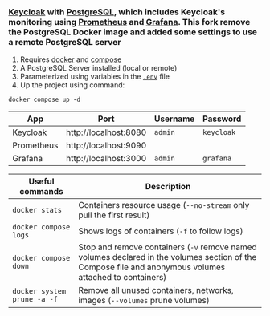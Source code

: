 ### [Keycloak](https://github.com/keycloak/keycloak) with [PostgreSQL](https://www.postgresql.org), which includes Keycloak's monitoring using [Prometheus](https://github.com/prometheus/prometheus) and [Grafana](https://github.com/grafana/grafana). This fork remove the PostgreSQL Docker image and added some settings to use a remote PostgreSQL server

1. Requires [docker](https://docs.docker.com/get-docker/) and [compose](https://docs.docker.com/compose/install/)
2. A PostgreSQL Server installed (local or remote) 
3. Parameterized using variables in the [`.env`](.env) file
4. Up the project using command:
```
docker compose up -d
```

| App | Port | Username | Password
|-|-|-|-
| Keycloak | http://localhost:8080 | `admin` | `keycloak`
| Prometheus | http://localhost:9090 | |
| Grafana | http://localhost:3000 | `admin` | `grafana`

| Useful commands | Description
|-|-
| `docker stats` | Containers resource usage (`--no-stream` only pull the first result)
| `docker compose logs` | Shows logs of containers (`-f` to follow logs)
| `docker compose down` | Stop and remove containers (`-v` remove named volumes declared in the volumes section of the Compose file and anonymous volumes attached to containers)
| `docker system prune -a -f` | Remove all unused containers, networks, images (`--volumes` prune volumes)
